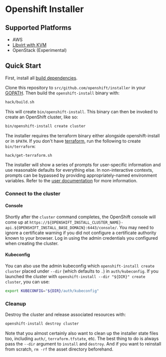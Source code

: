 # Openshift Installer

## Supported Platforms

* AWS
* [Libvirt with KVM](docs/dev/libvirt-howto.md)
* OpenStack (Experimental)

## Quick Start

First, install all [build dependencies](docs/dev/dependencies.md).

Clone this repository to `src/github.com/openshift/installer` in your [GOPATH](https://golang.org/cmd/go/#hdr-GOPATH_environment_variable). Then build the `openshift-install` binary with:

```sh
hack/build.sh
```

This will create `bin/openshift-install`. This binary can then be invoked to create an OpenShift cluster, like so:

```sh
bin/openshift-install create cluster
```

The installer requires the terraform binary either alongside openshift-install or in `$PATH`.
If you don't have [terraform](https://www.terraform.io/), run the following to create `bin/terraform`:

```sh
hack/get-terraform.sh
```

The installer will show a series of prompts for user-specific information and use reasonable defaults for everything else. In non-interactive contexts, prompts can be bypassed by providing appropriately-named environment variables. Refer to the [user documentation](docs/user) for more information.

### Connect to the cluster

#### Console

Shortly after the `cluster` command completes, the OpenShift console will come up at `https://${OPENSHIFT_INSTALL_CLUSTER_NAME}-api.${OPENSHIFT_INSTALL_BASE_DOMAIN}:6443/console/`.
You may need to ignore a certificate warning if you did not configure a certificate authority known to your browser.
Log in using the admin credentials you configured when creating the cluster.

#### Kubeconfig

You can also use the admin kubeconfig which `openshift-install create cluster` placed under `--dir` (which defaults to `.`) in `auth/kubeconfig`.
If you launched the cluster with `openshift-install --dir "${DIR}" create cluster`, you can use:

```sh
export KUBECONFIG="${DIR}/auth/kubeconfig"
```

### Cleanup

Destroy the cluster and release associated resources with:

```sh
openshift-install destroy cluster
```

Note that you almost certainly also want to clean up the installer state files too, including `auth/`, `terraform.tfstate`, etc.
The best thing to do is always pass the `--dir` argument to `install` and `destroy`.
And if you want to reinstall from scratch, `rm -rf` the asset directory beforehand.
